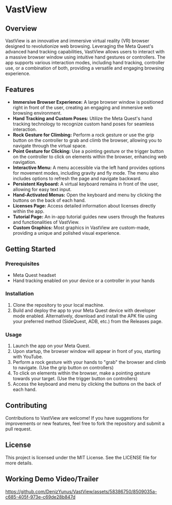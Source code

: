 # VastView

## Overview
VastView is an innovative and immersive virtual reality (VR) browser designed to revolutionize web browsing. Leveraging the Meta Quest's advanced hand tracking capabilities, VastView allows users to interact with a massive browser window using intuitive hand gestures or controllers. The app supports various interaction modes, including hand tracking, controller use, or a combination of both, providing a versatile and engaging browsing experience.

## Features
- **Immersive Browser Experience:** A large browser window is positioned right in front of the user, creating an engaging and immersive web browsing environment.
- **Hand Tracking and Custom Poses:** Utilize the Meta Quest's hand tracking technology to recognize custom hand poses for seamless interaction.
- **Rock Gesture for Climbing:** Perform a rock gesture or use the grip button on the controller to grab and climb the browser, allowing you to navigate through the virtual space.
- **Point Gesture for Clicking:** Use a pointing gesture or the trigger button on the controller to click on elements within the browser, enhancing web navigation.
- **Interactive Menu:** A menu accessible via the left hand provides options for movement modes, including gravity and fly mode. The menu also includes options to refresh the page and navigate backward.
- **Persistent Keyboard:** A virtual keyboard remains in front of the user, allowing for easy text input.
- **Hand-Activated Menus:** Open the keyboard and menu by clicking the buttons on the back of each hand.
- **Licenses Page:** Access detailed information about licenses directly within the app.
- **Tutorial Page:** An in-app tutorial guides new users through the features and functionalities of VastView.
- **Custom Graphics:** Most graphics in VastView are custom-made, providing a unique and polished visual experience.

## Getting Started

### Prerequisites
- Meta Quest headset
- Hand tracking enabled on your device or a controller in your hands

### Installation
1. Clone the repository to your local machine.
2. Build and deploy the app to your Meta Quest device with developer mode enabled. Alternatively, download and install the APK file using your preferred method (SideQuest, ADB, etc.) from the Releases page.

### Usage
1. Launch the app on your Meta Quest.
2. Upon startup, the browser window will appear in front of you, starting with YouTube.
3. Perform a rock gesture with your hands to "grab" the browser and climb to navigate. (Use the grip button on controllers)
4. To click on elements within the browser, make a pointing gesture towards your target. (Use the trigger button on controllers)
5. Access the keyboard and menu by clicking the buttons on the back of each hand.

## Contributing
Contributions to VastView are welcome! If you have suggestions for improvements or new features, feel free to fork the repository and submit a pull request.

## License
This project is licensed under the MIT License. See the LICENSE file for more details.

## Working Demo Video/Trailer

https://github.com/DenizYunus/VastView/assets/58386750/8509035a-c685-405f-973e-c69de28b847d

